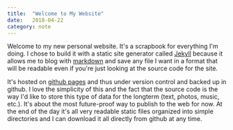 ```yaml
---
title:  "Welcome to My Website"
date:   2018-04-22
category: note
---
```


Welcome to my new personal website. It's a scrapbook for everything I'm doing. I chose to build it with a static site generator called [Jekyll](https://jekyllrb.com) because it allows me to blog with [markdown](http://www.daringfireball.net/projects/markdown/syntax) and save any file I want in a format that will be readable even if you're just looking at the source code for the site.

It's hosted on [github pages](https://pages.github.com) and thus under version control and backed up in github. I love the simplicity of this and the fact that the source code is the way I'd like to store this type of data for the longterm (text, photos, music, etc.). It's about the most future-proof way to publish to the web for now. At the end of the day it's all very readable static files organized into simple directories and I can download it all directly from github at any time.
